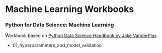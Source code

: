 # Machine Learning Workbooks

### Python for Data Science: Machine Learning

Workbook based on [Python Data Science Handbook by Jake VanderPlas](https://github.com/jakevdp/PythonDataScienceHandbook)

- 01_hyperparameters_and_model_validation
